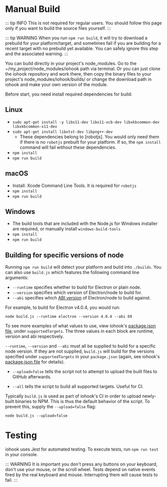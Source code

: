 # Manual Build

::: tip INFO
This is not required for regular users. You should follow this page only if you want to build the source files yourself.
:::

::: tip WARNING
When you run `npm run build`, it will try to download a prebuild for your platform/target, and sometimes fail if you are building for a recent target with no prebuild yet available. You can safely ignore this step and the associated warning.
:::

You can build directly in your project's node_modules. Go to the ~/my_project/node_modules/iohook path via terminal. 
Or you can just clone the iohook repository and work there, then copy the binary files to your project's node_modules/iohook/builds/ or change the download path in iohook and make your own version of the module.

Before start, you need install required dependencies for build:

## Linux

- `sudo apt-get install -y libx11-dev libx11-xcb-dev libxkbcommon-dev libxkbcommon-x11-dev`
- `sudo apt-get install libxtst-dev libpng++-dev`
  - These dependencies belong to [robotjs]. You would only need them if there is no `robotjs` prebuilt for your platform. If so, the `npm install` command will fail without these dependencies.
- `npm install`
- `npm run build`

## macOS

- Install: Xcode Command Line Tools. It is required for `robotjs`
- `npm install`
- `npm run build`

## Windows

- The build tools that are included with the Node.js for Windows installer are required, or manually install `windows-build-tools`
- `npm install`
- `npm run build`

## Building for specific versions of node

Running `npm run build` will detect your platform and build into `./builds`. You can also use `build.js` which features the following
command line arguments:

- `--runtime` specifies whether to build for Electron or plain node.
- `--version` specifies which version of Electron/node to build for.
- `--abi` specifies which [ABI version](https://nodejs.org/en/docs/guides/abi-stability/) of Electron/node to build against.

For example, to build for Electron v4.0.4, you would run:

```
node build.js --runtime electron --version 4.0.4 --abi 69
```

To see more examples of what values to use, view iohook's [package.json file](https://github.com/wilix-team/iohook/blob/master/package.json), under `supportedTargets`. The three values in each block are runtime, version and abi respectively.

`--runtime`, `--version` and `--abi` must all be supplied to build for a specific node version. If they are not supplied, `build.js` will build for the versions specified under `supportedTargets` in your `package.json` (again, see iohook's [package.json file](https://github.com/wilix-team/iohook/blob/master/package.json) for details).

- `--upload=false` tells the script not to attempt to upload the built files to GitHub afterwards.

- `--all` tells the script to build all supported targets. Useful for CI.

Typically `build.js` is used as part of iohook's CI in order to upload newly-built binaries to NPM. This is thus the default behavior of the script. To prevent this, supply the `--upload=false` flag:

```
node build.js --upload=false
```

# Testing

iohook uses Jest for automated testing. To execute tests, run `npm run test` in your console.

::: WARNING
It is important you don't press any buttons on your keyboard, don't use your mouse, or the scroll wheel. Tests depend on native events fired by the real keyboard and mouse. Interrupting them will cause tests to fail.
:::
